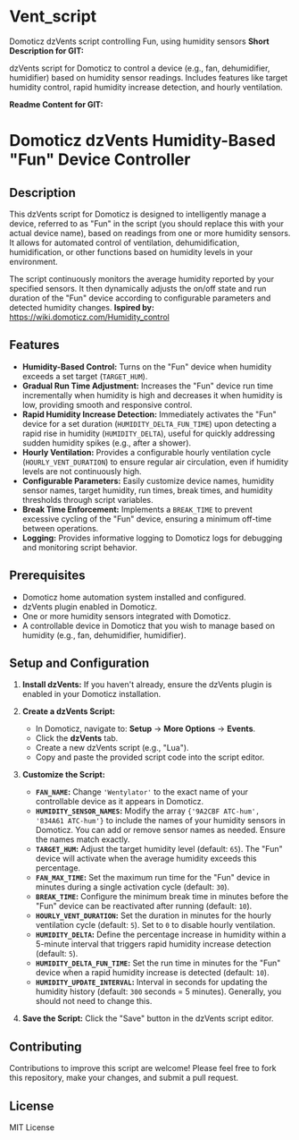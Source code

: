# Vent_script
Domoticz dzVents script controlling Fun, using humidity sensors
**Short Description for GIT:**

dzVents script for Domoticz to control a device (e.g., fan, dehumidifier, humidifier) based on humidity sensor readings. Includes features like target humidity control, rapid humidity increase detection, and hourly ventilation.

**Readme Content for GIT:**

# Domoticz dzVents Humidity-Based "Fun" Device Controller

## Description

This dzVents script for Domoticz is designed to intelligently manage a device, referred to as "Fun" in the script (you should replace this with your actual device name), based on readings from one or more humidity sensors.  It allows for automated control of ventilation, dehumidification, humidification, or other functions based on humidity levels in your environment.

The script continuously monitors the average humidity reported by your specified sensors. It then dynamically adjusts the on/off state and run duration of the "Fun" device according to configurable parameters and detected humidity changes.
**Ispired by:** https://wiki.domoticz.com/Humidity_control

## Features

*   **Humidity-Based Control:**  Turns on the "Fun" device when humidity exceeds a set target (`TARGET_HUM`).
*   **Gradual Run Time Adjustment:** Increases the "Fun" device run time incrementally when humidity is high and decreases it when humidity is low, providing smooth and responsive control.
*   **Rapid Humidity Increase Detection:**  Immediately activates the "Fun" device for a set duration (`HUMIDITY_DELTA_FUN_TIME`) upon detecting a rapid rise in humidity (`HUMIDITY_DELTA`), useful for quickly addressing sudden humidity spikes (e.g., after a shower).
*   **Hourly Ventilation:**  Provides a configurable hourly ventilation cycle (`HOURLY_VENT_DURATION`) to ensure regular air circulation, even if humidity levels are not continuously high.
*   **Configurable Parameters:**  Easily customize device names, humidity sensor names, target humidity, run times, break times, and humidity thresholds through script variables.
*   **Break Time Enforcement:**  Implements a `BREAK_TIME` to prevent excessive cycling of the "Fun" device, ensuring a minimum off-time between operations.
*   **Logging:**  Provides informative logging to Domoticz logs for debugging and monitoring script behavior.

## Prerequisites

*   Domoticz home automation system installed and configured.
*   dzVents plugin enabled in Domoticz.
*   One or more humidity sensors integrated with Domoticz.
*   A controllable device in Domoticz that you wish to manage based on humidity (e.g., fan, dehumidifier, humidifier).

## Setup and Configuration

1.  **Install dzVents:** If you haven't already, ensure the dzVents plugin is enabled in your Domoticz installation.

2.  **Create a dzVents Script:**
    *   In Domoticz, navigate to:  **Setup** -> **More Options** -> **Events**.
    *   Click the **dzVents** tab.
    *   Create a new dzVents script (e.g., "Lua").
    *   Copy and paste the provided script code into the script editor.

3.  **Customize the Script:**
    *   **`FAN_NAME`:**  Change `'Wentylator'` to the exact name of your controllable device as it appears in Domoticz.
    *   **`HUMIDITY_SENSOR_NAMES`:**  Modify the array `{'9A2CBF ATC-hum', '834A61 ATC-hum'}` to include the names of your humidity sensors in Domoticz. You can add or remove sensor names as needed. Ensure the names match exactly.
    *   **`TARGET_HUM`:** Adjust the target humidity level (default: `65`). The "Fun" device will activate when the average humidity exceeds this percentage.
    *   **`FAN_MAX_TIME`:** Set the maximum run time for the "Fun" device in minutes during a single activation cycle (default: `30`).
    *   **`BREAK_TIME`:**  Configure the minimum break time in minutes before the "Fun" device can be reactivated after running (default: `10`).
    *   **`HOURLY_VENT_DURATION`:**  Set the duration in minutes for the hourly ventilation cycle (default: `5`). Set to `0` to disable hourly ventilation.
    *   **`HUMIDITY_DELTA`:** Define the percentage increase in humidity within a 5-minute interval that triggers rapid humidity increase detection (default: `5`).
    *   **`HUMIDITY_DELTA_FUN_TIME`:** Set the run time in minutes for the "Fun" device when a rapid humidity increase is detected (default: `10`).
    *   **`HUMIDITY_UPDATE_INTERVAL`:**  Interval in seconds for updating the humidity history (default: `300` seconds = 5 minutes).  Generally, you should not need to change this.

4.  **Save the Script:**  Click the "Save" button in the dzVents script editor.

## Contributing

Contributions to improve this script are welcome! Please feel free to fork this repository, make your changes, and submit a pull request.

## License

MIT License
